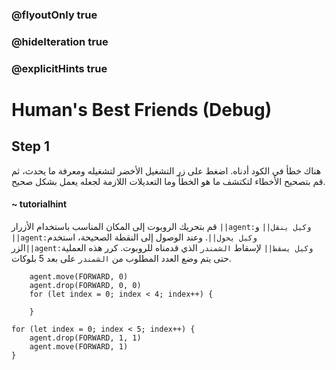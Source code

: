 ### @flyoutOnly true
### @hideIteration true
### @explicitHints true

# Human's Best Friends (Debug)

## Step 1
هناك خطأ في الكود أدناه. اضغط على زر التشغيل الأخضر لتشغيله ومعرفة ما يحدث، ثم قم بتصحيح الأخطاء لتكتشف ما هو الخطأ وما التعديلات اللازمة لجعله يعمل بشكل صحيح.
#### ~ tutorialhint  
قم بتحريك الروبوت إلى المكان المناسب باستخدام الأزرار ``||agent:وكيل ينقل||`` و ``||agent:وكيل يحول||``. وعند الوصول إلى النقطة الصحيحة، استخدم الزر``||agent:وكيل يسقط||`` لإسقاط  `الشمندر` الذي قدمناه للروبوت. كرر هذه العملية حتى يتم وضع العدد المطلوب من `الشمندر` على بعد 5 بلوكات.

```ghost
    agent.move(FORWARD, 0)
    agent.drop(FORWARD, 0, 0)
    for (let index = 0; index < 4; index++) {
    	
    }
```
```template
for (let index = 0; index < 5; index++) {
    agent.drop(FORWARD, 1, 1)
    agent.move(FORWARD, 1)
}
```
```package
```
